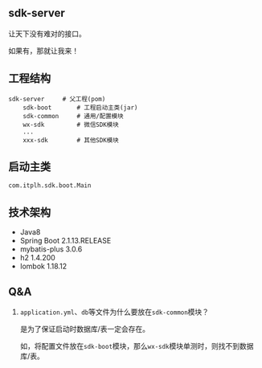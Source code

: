 ## sdk-server

让天下没有难对的接口。

如果有，那就让我来！

## 工程结构

```
sdk-server     # 父工程(pom)
    sdk-boot       # 工程启动主类(jar)
    sdk-common     # 通用/配置模块
    wx-sdk         # 微信SDK模块
    ...
    xxx-sdk        # 其他SDK模块
```

## 启动主类

`com.itplh.sdk.boot.Main`

## 技术架构

- Java8
- Spring Boot 2.1.13.RELEASE
- mybatis-plus 3.0.6
- h2 1.4.200
- lombok 1.18.12

## Q&A

1. `application.yml`、`db`等文件为什么要放在`sdk-common`模块？

    是为了保证启动时数据库/表一定会存在。
    
    如，将配置文件放在`sdk-boot`模块，那么`wx-sdk`模块单测时，则找不到数据库/表。